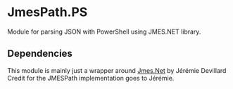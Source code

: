 # JmesPath.PS
Module for parsing JSON with PowerShell using JMES.NET library.

## Dependencies
This module is mainly just a wrapper around [Jmes.Net](https://github.com/jdevillard/JmesPath.Net) by Jérémie Devillard
Credit for the JMESPath implementation goes to Jérémie.